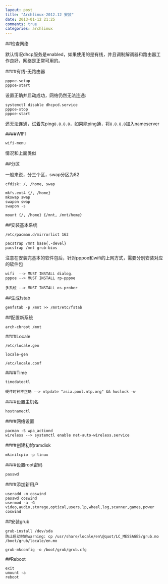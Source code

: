 ```yaml
---
layout: post
title: "Archlinux-2012.12 安装"
date: 2013-01-12 21:25
comments: true
categories: archlinux
---
```


##检查网络

默认情况dhcp服务是enabled，如果使用的是有线，并且调制解调器和路由器工作良好，网络是正常可用的。

####有线-无路由器

    pppoe-setup
    pppoe-start

设置正确并启动成功，网络仍然无法连通:

    systemctl disable dhcpcd.service
    pppoe-stop
    pppoe-start

还无法连通，试着先ping`8.8.8.8`，如果能ping通，将`8.8.8.8`加入nameserver

####WIFI

    wifi-menu

情况和上面类似    

##分区

一般来说，分三个区，swap分区为82

    cfdisk: /, /home, swap
    
    mkfs.ext4 {/, /home}
    mkswap swap
    swapon swap
    swapon -s

    mount {/, /home} {/mnt, /mnt/home}

##安装基本系统

    /etc/pacman.d/mirrorlist 163
    
    pacstrap /mnt base{,-devel} 
    pacstrap /mnt grub-bios

注意在安装完基本的软件包后，针对pppoe和wifi的上网方式，需要分别安装对应的软件包

    wifi  --> MUST INSTALL dialog.
    pppoe --> MUST INSTALL rp-pppoe

    多系统 --> MUST INSTALL os-prober

##生成fstab

    genfstab -p /mnt >> /mnt/etc/fstab

##配置新系统

    arch-chroot /mnt

####Locale

    /etc/locale.gen
    
    locale-gen
    
    /etc/locale.conf
    
####Time

    timedatectl

    硬件时钟不正确 --> ntpdate "asia.pool.ntp.org" && hwclock -w

####设置主机名

    hostnamectl

####网络设置

    pacman -S wpa_actiond
    wireless --> systemctl enable net-auto-wireless.service

####创建初始ramdisk

    mkinitcpio -p linux

####设置root密码

    passwd

####添加新用户

    useradd -m coswind 
    passwd coswind
    usermod -a -G video,audio,storage,optical,users,lp,wheel,log,scanner,games,power coswind

##安装grub

    grub-install /dev/sda
    防止启动时的warning: cp /usr/share/locale/en\@quot/LC_MESSAGES/grub.mo /boot/grub/locale/en.mo

    grub-mkconfig -o /boot/grub/grub.cfg

##Reboot

    exit 
    umount -a
    reboot




